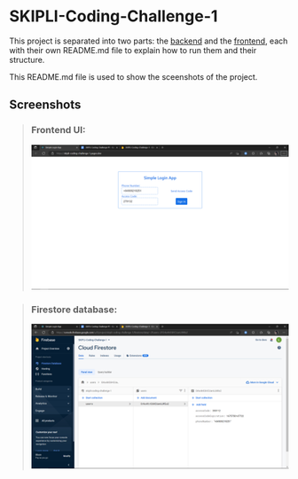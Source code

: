 # SKIPLI-Coding-Challenge-1

This project is separated into two parts: the [backend](./backend/) and the [frontend](./frontend/), each with their own README.md file to explain how to run them and their structure.


This README.md file is used to show the sceenshots of the project.

## Screenshots

> ### Frontend UI:
> ![Frontend](./screenshots/frontend.PNG)

> ### Firestore database:
> ![Firestore](./screenshots/firestore.PNG)

